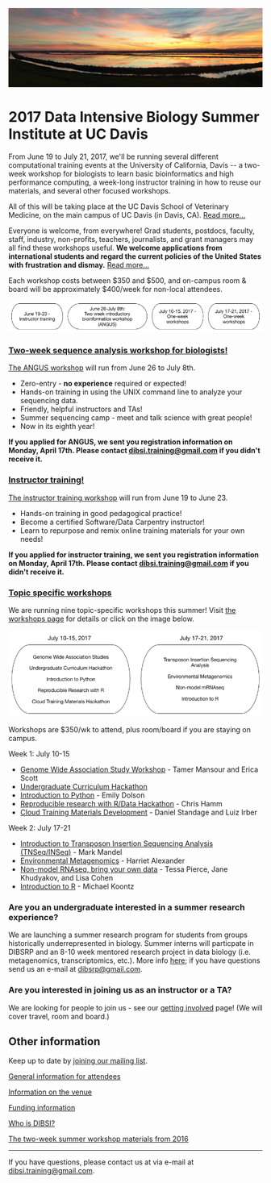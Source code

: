 ![Yolo Basin panorama](images/yolo-panorama.jpg "DIBSI 2017")

# 2017 Data Intensive Biology Summer Institute at UC Davis

From June 19 to July 21, 2017, we'll be running several different
computational training events at the University of California, Davis
-- a two-week workshop for biologists to learn basic bioinformatics
and high performance computing, a week-long instructor training in how to reuse our
materials, and several other focused workshops.

All of this will be taking place at the UC Davis School of Veterinary
Medicine, on the main campus of UC Davis (in Davis,
CA). [Read more...](VENUE.html)

Everyone is welcome, from everywhere! Grad students, postdocs,
faculty, staff, industry, non-profits, teachers, journalists, and
grant managers may all find these workshops useful. **We welcome
applications from international students and regard the current
policies of the United States with frustration and dismay.**
[Read more...](ATTENDEES.html)

Each workshop costs between $350 and $500, and on-campus room & board will be
approximately $400/week for non-local attendees.

![DIBSI overview](images/overview-bubbles.png)

### [Two-week sequence analysis workshop for biologists!](ANGUS.html)

[The ANGUS workshop](ANGUS.html) will run from June 26 to July 8th.

* Zero-entry - **no experience** required or expected!
* Hands-on training in using the UNIX command line to analyze your sequencing data.
* Friendly, helpful instructors and TAs!
* Summer sequencing camp - meet and talk science with great people!
* Now in its eighth year!

<!-- [Apply here!](https://docs.google.com/forms/d/e/1FAIpQLSchSuErTHw9aleA_peGZsXwFHiXmr2GM4OMqgFxqY03DGiL-g/viewform) - applications will close **March 17th**. -->

**If you applied for ANGUS, we sent you registration information on
Monday, April 17th.  Please contact
[dibsi.training@gmail.com](mailto:dibsi.training@gmail.com) if you
didn't receive it.**

### [Instructor training!](instructor-training.html)

[The instructor training workshop](instructor-training.html) will run
from June 19 to June 23.

* Hands-on training in good pedagogical practice!
* Become a certified Software/Data Carpentry instructor!
* Learn to repurpose and remix online training materials for your own needs!

<!-- [Apply here!](https://docs.google.com/forms/d/e/1FAIpQLSfC1MphcIhfNQzJKrbuuMBePTF0FFB_t3XJzYeWpMn1hWdxTQ/viewform) - applications will close **March 17th**. -->

**If you applied for instructor training, we sent you registration
information on Monday, April 17th. Please contact
[dibsi.training@gmail.com](mailto:dibsi.training@gmail.com) if you
didn't receive it.**

### [Topic specific workshops](workshops.html)

We are running nine topic-specific workshops this summer!  Visit
[the workshops page](workshops.html) for details or click on the
image below.

[![Workshop bubbles](images/workshop-bubbles.png)](workshops.html)

Workshops are $350/wk to attend, plus room/board if you are staying on
campus.

Week 1: July 10-15

* [Genome Wide Association Study Workshop](workshops.html#genome-wide-association-study-workshop) - Tamer Mansour and Erica Scott
* [Undergraduate Curriculum Hackathon](workshops.html#undergraduate-curriculum-hackathon)
* [Introduction to Python](workshops.html#introduction-to-python) - Emily Dolson
* [Reproducible research with R/Data Hackathon](workshops.html#reproducible-research-with-r-data-hackathon) - Chris Hamm
* [Cloud Training Materials Development](workshops.html#cloud-training-materials-development) - Daniel Standage and Luiz Irber

Week 2: July 17-21

* [Introduction to Transposon Insertion Sequencing Analysis (TNSeq/INSeq)](workshops.html#introduction-to-transposon-insertion-sequencing-analysis) - Mark Mandel
* [Environmental Metagenomics](workshops.html#environmental-metagenomics-dibsi-em) - Harriet Alexander
* [Non-model RNAseq, bring your own data](workshops.html#non-model-rnaseq-bring-your-own-data) - Tessa Pierce, Jane Khudyakov, and Lisa Cohen
* [Introduction to R](workshops.html#introduction-to-r) - Michael Koontz

### Are you an undergraduate interested in a summer research experience? 

We are launching a summer research program for students from groups 
historically underrepresented in biology. Summer interns will particpate 
in DIBSRP and an 8-10 week mentored research project in data biology (i.e. metagenomics, 
transcriptomics, etc.). More info [here](DIBSRP.html); if you have questions 
send us an e-mail at [dibsrp@gmail.com](mailto:dibsrp@gmail.com). 

### Are you interested in joining us as an instructor or a TA?

We are looking for people to join us - see our
[getting involved](getting-involved.html) page! (We will cover travel,
room and board.)

## Other information

Keep up to date by [joining our mailing list](http://lists.idyll.org/listinfo/dibsi-2017-interest).

[General information for attendees](ATTENDEES.html)

[Information on the venue](VENUE.html)

[Funding information](FUNDERS.html)

[Who is DIBSI?](WHO.html)

[The two-week summer workshop materials from 2016](angus.readthedocs.io/en/2016/)

----

If you have questions, please contact us at via e-mail at [dibsi.training@gmail.com](mailto:dibsi.training@gmail.com).
